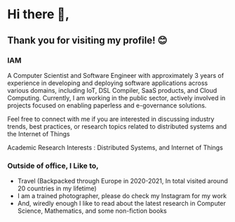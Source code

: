 # Hi there 👋, 
## Thank you for visiting my profile! 😊

### IAM
A Computer Scientist and Software Engineer with approximately 3 years of experience in developing and deploying software applications across various domains, including IoT, DSL Compiler, SaaS products, and Cloud Computing. Currently, I am working in the public sector, actively involved in projects focused on enabling paperless and e-governance solutions. 

Feel free to connect with me if you are interested in discussing industry trends, best practices, or research topics related to distributed systems and the Internet of Things

Academic Research Interests : Distributed Systems, and Internet of Things


### Outside of office, I Like to,
* Travel (Backpacked through Europe in 2020-2021, In total visited around 20 countries in my lifetime)
* I am a trained photographer, please do check my Instagram for my work
* And, wiredly enough I like to read about the latest research in Computer Science, Mathematics, and some non-fiction books


<!--
I am a Software Engineering practioner turned Academic, currently holding a tenured position at a Centrally funded University in India, Have some professional experience, during which I have worked on projects in the domains of Embbed Systems/IoT. Domain Specific Language, Enterprise SaaS products, and e-governance (primarily DigiLocker), Sucessfully founded and ran a profitable Technology (SaaS products, IT Consulting, and Digital Transformation) company and a profitable Semi-Technology company (in Tourism and Hospitality, FMCG, F&B, and Rentals). 
I Have a Masters in Software System Science from University of Bamberg, Germany, a Masters in Management Studies and a PhD in Cyber Physical Systems from IISc, Bangalore,
Subject Taught: 
Academic Reseaerch Interests: Distributed Systems and Internet of Things
-->

<!--
**neelspd/neelspd** is a ✨ _special_ ✨ repository because its `README.md` (this file) appears on your GitHub profile.

Here are some ideas to get you started:

- 🔭 I’m currently working on ...
- 🌱 I’m currently learning ...
- 👯 I’m looking to collaborate on ...
- 🤔 I’m looking for help with ...
- 💬 Ask me about ...
- 📫 How to reach me: ...
- 😄 Pronouns: ...
- ⚡ Fun fact: ...
-->
